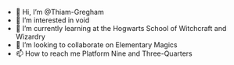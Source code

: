 - 👋 Hi, I’m @Thiam-Gregham
- 👀 I’m interested in void
- 🌱 I’m currently learning at the Hogwarts School of Witchcraft and Wizardry
- 💞️ I’m looking to collaborate on Elementary Magics 
- 📫 How to reach me Platform Nine and Three-Quarters
